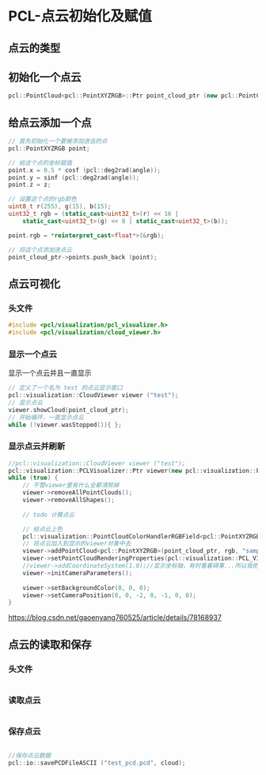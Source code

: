 # PCL-点云初始化及赋值

## 点云的类型

## 初始化一个点云

```cpp
pcl::PointCloud<pcl::PointXYZRGB>::Ptr point_cloud_ptr (new pcl::PointCloud<pcl::PointXYZRGB>);
```

## 给点云添加一个点

```cpp
// 首先初始化一个要被添加进去的点
pcl::PointXYZRGB point;

// 给这个点的坐标赋值
point.x = 0.5 * cosf (pcl::deg2rad(angle));
point.y = sinf (pcl::deg2rad(angle));
point.z = z;

// 设置这个点的rgb颜色
uint8_t r(255), g(15), b(15);
uint32_t rgb = (static_cast<uint32_t>(r) << 16 |
	static_cast<uint32_t>(g) << 8 | static_cast<uint32_t>(b));

point.rgb = *reinterpret_cast<float*>(&rgb);

// 将这个点添加进点云
point_cloud_ptr->points.push_back (point);
```

## 点云可视化

### 头文件

```cpp
#include <pcl/visualization/pcl_visualizer.h>
#include <pcl/visualization/cloud_viewer.h>
```

### 显示一个点云

显示一个点云并且一直显示

```cpp
// 定义了一个名为 test 的点云显示窗口
pcl::visualization::CloudViewer viewer ("test");
// 显示点云
viewer.showCloud(point_cloud_ptr);
// 开始循环，一直显示点云
while (!viewer.wasStopped()){ };
```

### 显示点云并刷新

```cpp
//pcl::visualization::CloudViewer viewer ("test");
pcl::visualization::PCLVisualizer::Ptr viewer(new pcl::visualization::PCLVisualizer("test"));
while (true) {
	// 不管viewer里有什么全都清除掉
	viewer->removeAllPointClouds();
	viewer->removeAllShapes();
	
	// todo 计算点云

	// 给点云上色
	pcl::visualization::PointCloudColorHandlerRGBField<pcl::PointXYZRGB> rgb(point_cloud_ptr);
	// 将点云加入到显示的viewer对象中去
	viewer->addPointCloud<pcl::PointXYZRGB>(point_cloud_ptr, rgb, "sample cloud");
	viewer->setPointCloudRenderingProperties(pcl::visualization::PCL_VISUALIZER_POINT_SIZE, 3, "sample cloud");
	//viewer->addCoordinateSystem(1.0);//显示坐标轴，有时看着碍事...所以我把他注释掉了。
	viewer->initCameraParameters();
 
	viewer->setBackgroundColor(0, 0, 0);
	viewer->setCameraPosition(0, 0, -2, 0, -1, 0, 0);
}
```

https://blog.csdn.net/gaoenyang760525/article/details/78168937

## 点云的读取和保存

### 头文件

```cpp

```

### 读取点云

```cpp

```


### 保存点云

```cpp

//保存点云数据
pcl::io::savePCDFileASCII ("test_pcd.pcd", cloud);
```
